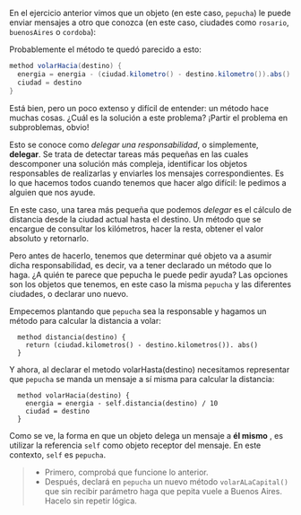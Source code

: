 En el ejercicio anterior vimos que un objeto (en este caso, `pepucha`) le puede enviar mensajes a otro que conozca (en este caso, ciudades como `rosario`, `buenosAires` o `cordoba`): 

Probablemente el método te quedó parecido a esto: 

```scala
method volarHacia(destino) {
  energia = energia - (ciudad.kilometro() - destino.kilometro()).abs() / 10
  ciudad = destino
}
```

Está bien, pero un poco extenso y difícil de entender: un método hace muchas cosas. ¿Cuál es la solución a este problema? ¡Partir el problema en subproblemas, obvio! 

Esto se conoce como _delegar una responsabilidad_, o simplemente, **delegar**. Se trata de detectar tareas más pequeñas en las cuales descomponer una solución más compleja, identificar los objetos responsables de realizarlas y enviarles los mensajes correspondientes. Es lo que hacemos todos cuando tenemos que hacer algo difícil: le pedimos a alguien que nos ayude.

En este caso, una tarea más pequeña que podemos _delegar_ es el cálculo de distancia desde la ciudad actual hasta el destino. Un método que se encargue de consultar los kilómetros, hacer la resta, obtener el valor absoluto y retornarlo. 

Pero antes de hacerlo, tenemos que determinar qué objeto va a asumir dicha responsabilidad, es decir, va a tener declarado un método que lo haga. ¿A quién te parece que pepucha le puede pedir ayuda? Las opciones son los objetos que tenemos, en este caso la misma `pepucha` y las diferentes ciudades, o declarar uno nuevo.

Empecemos plantando que `pepucha` sea la responsable y hagamos un método para calcular la distancia a volar:

```wollok
  method distancia(destino) {
    return (ciudad.kilometros() - destino.kilometros()). abs() 
  }
```

Y ahora, al declarar el metodo volarHasta(destino) necesitamos representar que `pepucha` se manda un mensaje a sí misma para calcular la distancia:

```wollok
  method volarHacia(destino) {
    energia = energia - self.distancia(destino) / 10
    ciudad = destino
  }
```

Como se ve, la forma en que un objeto delega un mensaje a **él mismo** , es utilizar la referencia `self` como objeto receptor del mensaje. En este contexto, `self` es `pepucha`. 

> * Primero, comprobá que funcione lo anterior.
> * Después, declará en `pepucha` un nuevo método `volarALaCapital()` que sin recibir parámetro haga que pepita vuele a Buenos Aires. Hacelo sin repetir lógica. 
